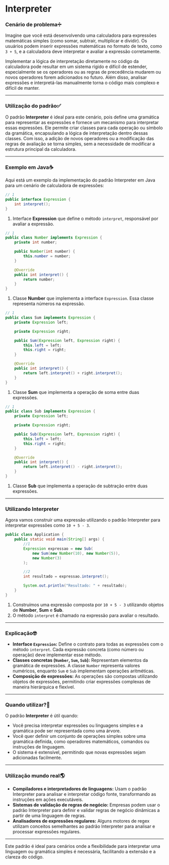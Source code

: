 # Interpreter

### Cenário de problema➗

Imagine que você está desenvolvendo uma calculadora para expressões matemáticas simples (como somar, subtrair, multiplicar e dividir). Os usuários podem inserir expressões matemáticas no formato de texto, como `3 + 5`, e a calculadora deve interpretar e avaliar a expressão corretamente.

Implementar a lógica de interpretação diretamente no código da calculadora pode resultar em um sistema rígido e difícil de estender, especialmente se os operadores ou as regras de precedência mudarem ou novos operadores forem adicionados no futuro. Além disso, analisar expressões e interpretá-las manualmente torna o código mais complexo e difícil de manter.

---

### Utilização do padrão✅

O padrão **Interpreter** é ideal para este cenário, pois define uma gramática para representar as expressões e fornece um mecanismo para interpretar essas expressões. Ele permite criar classes para cada operação ou símbolo da gramática, encapsulando a lógica de interpretação dentro dessas classes. Com isso, a adição de novos operadores ou a modificação das regras de avaliação se torna simples, sem a necessidade de modificar a estrutura principal da calculadora.

---

### Exemplo em Java☕

Aqui está um exemplo da implementação do padrão Interpreter em Java para um cenário de calculadora de expressões:

```java
// 1
public interface Expression {
    int interpret();
}
```

1. Interface **Expression** que define o método `interpret`, responsável por avaliar a expressão.

```java
// 1
public class Number implements Expression {
    private int number;

    public Number(int number) {
        this.number = number;
    }

    @Override
    public int interpret() {
        return number;
    }
}
```

1. Classe **Number** que implementa a interface `Expression`. Essa classe representa números na expressão.

```java
// 1
public class Sum implements Expression {
    private Expression left;

    private Expression right;

    public Sum(Expression left, Expression right) {
        this.left = left;
        this.right = right;
    }

    @Override
    public int interpret() {
        return left.interpret() + right.interpret();
    }
}
```

1. Classe **Sum** que implementa a operação de soma entre duas expressões.

```java
// 1
public class Sub implements Expression {
    private Expression left;

    private Expression right;

    public Sub(Expression left, Expression right) {
        this.left = left;
        this.right = right;
    }

    @Override
    public int interpret() {
        return left.interpret() - right.interpret();
    }
}
```

1. Classe **Sub** que implementa a operação de subtração entre duas expressões.

---

### Utilizando Interpreter

Agora vamos construir uma expressão utilizando o padrão Interpreter para interpretar expressões como `10 + 5 - 3`.

```java
public class Application {
    public static void main(String[] args) {
        //1
        Expression expressao = new Sub(
            new Sum(new Number(10), new Number(5)), 
            new Number(3)
        );

        //2
        int resultado = expressao.interpret();

        System.out.println("Resultado: " + resultado);
    }
}
```

1. Construímos uma expressão composta por `10 + 5 - 3` utilizando objetos de **Number**, **Sum** e **Sub**.
2. O método `interpret` é chamado na expressão para avaliar o resultado.

---

### Explicação🤓

- **Interface `Expression`:** Define o contrato para todas as expressões com o método `interpret`. Cada expressão concreta (como número ou operação) deve implementar esse método.
- **Classes concretas (`Number`, `Sum`, `Sub`):** Representam elementos da gramática de expressões. A classe `Number` representa valores numéricos, enquanto `Sum` e `Sub` implementam operações aritméticas.
- **Composição de expressões:** As operações são compostas utilizando objetos de expressões, permitindo criar expressões complexas de maneira hierárquica e flexível.

---

### Quando utilizar?🤔

O padrão **Interpreter** é útil quando:
- Você precisa interpretar expressões ou linguagens simples e a gramática pode ser representada como uma árvore.
- Você quer definir um conjunto de operações simples sobre uma gramática definida, como operadores matemáticos, comandos ou instruções de linguagem.
- O sistema é extensível, permitindo que novas expressões sejam adicionadas facilmente.

---

### Utilização mundo real🌎

- **Compiladores e interpretadores de linguagens:** Usam o padrão Interpreter para analisar e interpretar código fonte, transformando as instruções em ações executáveis.
- **Sistemas de validação de regras de negócio:** Empresas podem usar o padrão Interpreter para definir e validar regras de negócio dinâmicas a partir de uma linguagem de regras.
- **Analisadores de expressões regulares:** Alguns motores de regex utilizam conceitos semelhantes ao padrão Interpreter para analisar e processar expressões regulares.

---

Este padrão é ideal para cenários onde a flexibilidade para interpretar uma linguagem ou gramática simples é necessária, facilitando a extensão e a clareza do código.